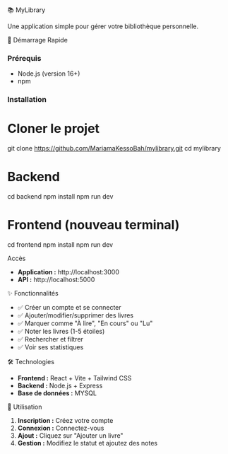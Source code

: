 📚 MyLibrary

Une application simple pour gérer votre bibliothèque personnelle.

🚀 Démarrage Rapide

### Prérequis
- Node.js (version 16+)
- npm

### Installation
# Cloner le projet
git clone https://github.com/MariamaKessoBah/mylibrary.git
cd mylibrary

# Backend
cd backend
npm install
npm run dev

# Frontend (nouveau terminal)
cd frontend
npm install
npm run dev

Accès
- **Application :** http://localhost:3000
- **API :** http://localhost:5000

✨ Fonctionnalités

- ✅ Créer un compte et se connecter
- ✅ Ajouter/modifier/supprimer des livres
- ✅ Marquer comme "À lire", "En cours" ou "Lu"
- ✅ Noter les livres (1-5 étoiles)
- ✅ Rechercher et filtrer
- ✅ Voir ses statistiques

 🛠️ Technologies

- **Frontend :** React + Vite + Tailwind CSS
- **Backend :** Node.js + Express
- **Base de données :** MYSQL

📖 Utilisation

1. **Inscription :** Créez votre compte
2. **Connexion :** Connectez-vous
3. **Ajout :** Cliquez sur "Ajouter un livre"
4. **Gestion :** Modifiez le statut et ajoutez des notes



